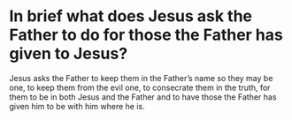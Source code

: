 # In brief what does Jesus ask the Father to do for those the Father has given to Jesus?

Jesus asks the Father to keep them in the Father’s name so they may be one, to keep them from the evil one, to consecrate them in the truth, for them to be in both Jesus and the Father and to have those the Father has given him to be with him where he is.

